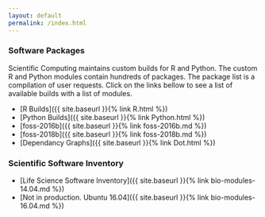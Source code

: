 ```yaml
---
layout: default
permalink: /index.html
---
```


### Software Packages
Scientific Computing maintains custom builds for R and Python. The
custom R and Python modules contain hundreds of packages. The package
list is a compilation of user requests.  Click on the links
bellow to see a list of available builds with a list of modules.

 - [R Builds]({{ site.baseurl }}{% link R.html %})
 - [Python Builds]({{ site.baseurl }}{% link Python.html %})
 - [foss-2016b]({{ site.baseurl }}{% link foss-2016b.md %})
 - [foss-2018b]({{ site.baseurl }}{% link foss-2018b.md %})
 - [Dependancy Graphs]({{ site.baseurl }}{% link Dot.html %})

### Scientific Software Inventory

 - [Life Science Software Inventory]({{ site.baseurl }}{% link bio-modules-14.04.md %})
 - [Not in production. Ubuntu 16.04]({{ site.baseurl }}{% link bio-modules-16.04.md %})
